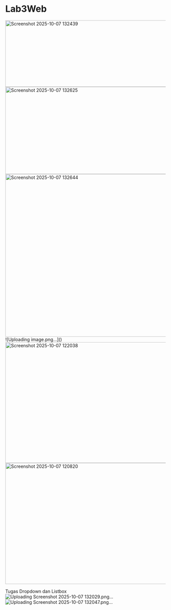 # Lab3Web
<img width="867" height="208" alt="Screenshot 2025-10-07 132439" src="https://github.com/user-attachments/assets/e4b6ec11-9bbe-4e26-b3ed-e82dca7dcb2d" />
<img width="1209" height="273" alt="Screenshot 2025-10-07 132625" src="https://github.com/user-attachments/assets/821306e0-9006-4e10-bac9-960b05c5a00a" />
<img width="1131" height="509" alt="Screenshot 2025-10-07 132644" src="https://github.com/user-attachments/assets/14f3bcfc-04b2-4401-b002-4d4cb5e9eb62" />
![Uploading image.png…]()


<img width="889" height="378" alt="Screenshot 2025-10-07 122038" src="https://github.com/user-attachments/assets/0a5c8026-ebef-4daa-8798-7cac4392e2d7" />
<img width="890" height="379" alt="Screenshot 2025-10-07 120820" src="https://github.com/user-attachments/assets/fc5f7094-96cf-48aa-9708-03440d651a07" />

Tugas Dropdown dan Listbox
![Uploading Screenshot 2025-10-07 132029.png…]()
![Uploading Screenshot 2025-10-07 132047.png…]()
